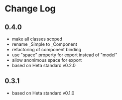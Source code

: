 # Change Log

## 0.4.0

- make all classes scoped
- rename _Simple to _Component
- refactoring of component binding
- use "space" property for export instead of "model"
- allow anonimous space for export
- based on Heta standard v0.2.0

## 0.3.1

- based on Heta standard v0.1.0
